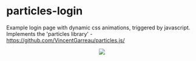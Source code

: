 # particles-login

Example login page with dynamic css animations, triggered by javascript.
Implements the 'particles library' - https://github.com/VincentGarreau/particles.js/

<p align="center">
  <img src="https://github.com/oliver7011/particles-login/blob/main/img/recording.gif">

</p>
